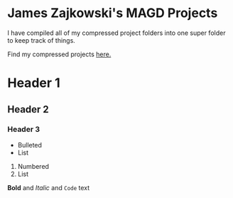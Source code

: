 # James Zajkowski's MAGD Projects

I have compiled all of my compressed project folders into one super folder to keep track of things.

Find my compressed projects [here.](https://github.com/ZajkowskJD/MAGD-150-Assignments/tree/gh-pages/MAGD%20work)

# Header 1
## Header 2
### Header 3

- Bulleted
- List

1. Numbered
2. List

**Bold** and _Italic_ and `Code` text
